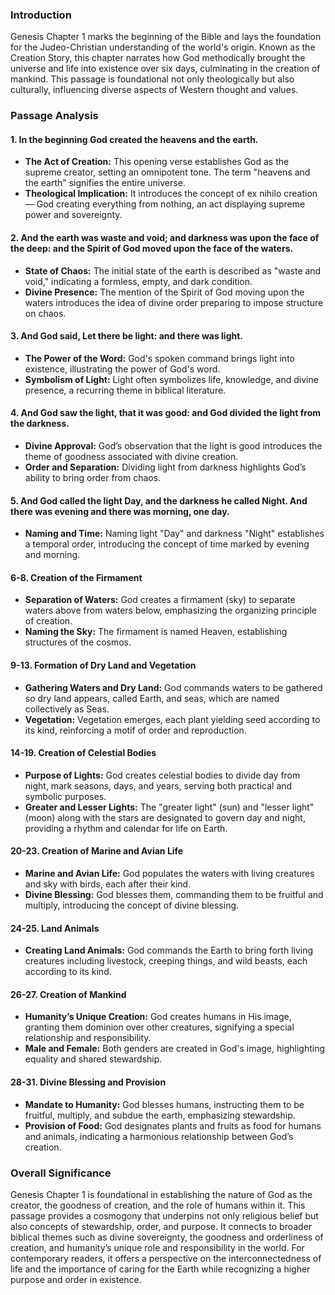 ### Introduction

Genesis Chapter 1 marks the beginning of the Bible and lays the foundation for the Judeo-Christian understanding of the world's origin. Known as the Creation Story, this chapter narrates how God methodically brought the universe and life into existence over six days, culminating in the creation of mankind. This passage is foundational not only theologically but also culturally, influencing diverse aspects of Western thought and values.

### Passage Analysis

#### 1. In the beginning God created the heavens and the earth.
- **The Act of Creation:** This opening verse establishes God as the supreme creator, setting an omnipotent tone. The term "heavens and the earth" signifies the entire universe.
- **Theological Implication:** It introduces the concept of ex nihilo creation — God creating everything from nothing, an act displaying supreme power and sovereignty.

#### 2. And the earth was waste and void; and darkness was upon the face of the deep: and the Spirit of God moved upon the face of the waters.
- **State of Chaos:** The initial state of the earth is described as "waste and void," indicating a formless, empty, and dark condition.
- **Divine Presence:** The mention of the Spirit of God moving upon the waters introduces the idea of divine order preparing to impose structure on chaos.

#### 3. And God said, Let there be light: and there was light.
- **The Power of the Word:** God's spoken command brings light into existence, illustrating the power of God's word.
- **Symbolism of Light:** Light often symbolizes life, knowledge, and divine presence, a recurring theme in biblical literature.

#### 4. And God saw the light, that it was good: and God divided the light from the darkness.
- **Divine Approval:** God’s observation that the light is good introduces the theme of goodness associated with divine creation.
- **Order and Separation:** Dividing light from darkness highlights God’s ability to bring order from chaos.

#### 5. And God called the light Day, and the darkness he called Night. And there was evening and there was morning, one day.
- **Naming and Time:** Naming light "Day" and darkness "Night" establishes a temporal order, introducing the concept of time marked by evening and morning.

#### 6-8. Creation of the Firmament
- **Separation of Waters:** God creates a firmament (sky) to separate waters above from waters below, emphasizing the organizing principle of creation.
- **Naming the Sky:** The firmament is named Heaven, establishing structures of the cosmos.

#### 9-13. Formation of Dry Land and Vegetation
- **Gathering Waters and Dry Land:** God commands waters to be gathered so dry land appears, called Earth, and seas, which are named collectively as Seas.
- **Vegetation:** Vegetation emerges, each plant yielding seed according to its kind, reinforcing a motif of order and reproduction.

#### 14-19. Creation of Celestial Bodies
- **Purpose of Lights:** God creates celestial bodies to divide day from night, mark seasons, days, and years, serving both practical and symbolic purposes.
- **Greater and Lesser Lights:** The "greater light" (sun) and "lesser light" (moon) along with the stars are designated to govern day and night, providing a rhythm and calendar for life on Earth.

#### 20-23. Creation of Marine and Avian Life
- **Marine and Avian Life:** God populates the waters with living creatures and sky with birds, each after their kind.
- **Divine Blessing:** God blesses them, commanding them to be fruitful and multiply, introducing the concept of divine blessing.

#### 24-25. Land Animals
- **Creating Land Animals:** God commands the Earth to bring forth living creatures including livestock, creeping things, and wild beasts, each according to its kind.

#### 26-27. Creation of Mankind
- **Humanity’s Unique Creation:** God creates humans in His image, granting them dominion over other creatures, signifying a special relationship and responsibility.
- **Male and Female:** Both genders are created in God's image, highlighting equality and shared stewardship.

#### 28-31. Divine Blessing and Provision
- **Mandate to Humanity:** God blesses humans, instructing them to be fruitful, multiply, and subdue the earth, emphasizing stewardship.
- **Provision of Food:** God designates plants and fruits as food for humans and animals, indicating a harmonious relationship between God’s creation.

### Overall Significance

Genesis Chapter 1 is foundational in establishing the nature of God as the creator, the goodness of creation, and the role of humans within it. This passage provides a cosmogony that underpins not only religious belief but also concepts of stewardship, order, and purpose. It connects to broader biblical themes such as divine sovereignty, the goodness and orderliness of creation, and humanity’s unique role and responsibility in the world. For contemporary readers, it offers a perspective on the interconnectedness of life and the importance of caring for the Earth while recognizing a higher purpose and order in existence.